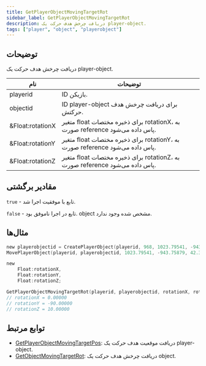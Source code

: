 ```yaml
---
title: GetPlayerObjectMovingTargetRot
sidebar_label: GetPlayerObjectMovingTargetRot
description: دریافت چرخش هدف حرکت یک player-object.
tags: ["player", "object", "playerobject"]
---
```


<VersionWarn version='omp v1.1.0.2612' />

## توضیحات

دریافت چرخش هدف حرکت یک player-object.

| نام             | توضیحات                                                                       |
|------------------|-----------------------------------------------------------------------------------|
| playerid         | ID بازیکن.                                                             |
| objectid         | ID player-object برای دریافت چرخش هدف حرکتش.                   |
| &Float:rotationX | متغیر float برای ذخیره مختصات rotationX، به صورت reference پاس داده می‌شود. |
| &Float:rotationY | متغیر float برای ذخیره مختصات rotationY، به صورت reference پاس داده می‌شود. |
| &Float:rotationZ | متغیر float برای ذخیره مختصات rotationZ، به صورت reference پاس داده می‌شود. |

## مقادیر برگشتی

`true` - تابع با موفقیت اجرا شد.

`false` - تابع در اجرا ناموفق بود. object مشخص شده وجود ندارد.

## مثال‌ها

```c
new playerobjectid = CreatePlayerObject(playerid, 968, 1023.79541, -943.75879, 42.31450,   0.00000, 0.00000, 10.00000);
MovePlayerObject(playerid, playerobjectid, 1023.79541, -943.75879, 42.31450,  0.8,   0.00000, -90.00000, 10.00000);

new 
    Float:rotationX,
    Float:rotationY,
    Float:rotationZ;

GetPlayerObjectMovingTargetRot(playerid, playerobjectid, rotationX, rotationY, rotationZ);
// rotationX = 0.00000
// rotationY = -90.00000
// rotationZ = 10.00000
```

## توابع مرتبط

- [GetPlayerObjectMovingTargetPos](GetPlayerObjectMovingTargetPos): دریافت موقعیت هدف حرکت یک player-object.
- [GetObjectMovingTargetRot](GetObjectMovingTargetRot): دریافت چرخش هدف حرکت یک object.